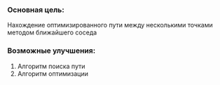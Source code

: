 ### Основная цель:
Нахождение оптимизированного пути между несколькими точками методом ближайшего соседа

### Возможные улучшения:
1. Алгоритм поиска пути
2. Алгоритм оптимизации
